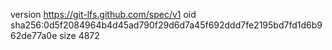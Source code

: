 version https://git-lfs.github.com/spec/v1
oid sha256:0d5f2084964b4d45ad790f29d6d7a45f692ddd7fe2195bd7fd1d6b962de77a0e
size 4872
